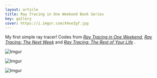```yaml
---
layout: article
title: Ray Tracing in One Weekend Book Series
key: gallery
cover: https://i.imgur.com/X4xeIgf.jpg
---
```



<!--more-->

My first simple ray tracer! Codes from [_Ray Tracing in One Weekend_](https://raytracing.github.io/books/RayTracingInOneWeekend.html), [_Ray Tracing: The Next Week_](https://raytracing.github.io/books/RayTracingTheNextWeek.html) and [_Ray Tracing: The Rest of Your Life_](https://raytracing.github.io/books/RayTracingTheRestOfYourLife.html)
.

![Imgur](https://i.imgur.com/X4xeIgf.jpg)

![Imgur](https://i.imgur.com/jIKyO5W.jpg)

![Imgur](https://i.imgur.com/aDrWA05.jpg)